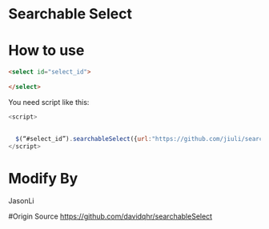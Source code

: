 # Searchable Select

# How to use

```html
<select id="select_id">
   
</select>
```

You need script like this:


```javascript
<script>
 
  
  $(“#select_id”).searchableSelect({url:"https://github.com/jiuli/searchableSelectAjax/demo.json"});即可调用远程数据
</script>
```

# Modify By

JasonLi

#Origin Source
https://github.com/davidqhr/searchableSelect